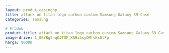 ```yaml
---
layout: produk-casinghp
title: attack on titan logo carbon custom Samsung Galaxy S9 Case
categories: samsung

# Produk
product-title: attack on titan logo carbon custom Samsung Galaxy S9 Case
image-drive: 1_0EYBg5nqKJTOF_KSBibsyOMfvKsGlFp
harga: 90000
---
```

